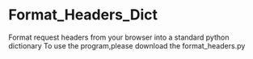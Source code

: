 # Format_Headers_Dict
Format request headers from your browser into a standard python dictionary
To use the program,please download the format_headers.py
